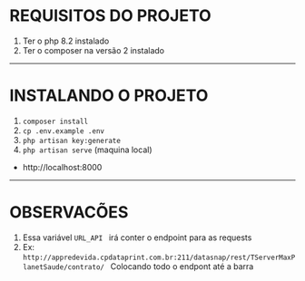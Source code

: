 # REQUISITOS DO PROJETO 

1) Ter o php 8.2 instalado
2) Ter o composer na versão 2 instalado

---

# INSTALANDO O PROJETO

1) ` composer install `
2) ` cp .env.example .env `
3) ` php artisan key:generate `
4) ` php artisan serve ` (maquina local)

 - http://localhost:8000

---

# OBSERVACÕES

1) Essa variável ``URL_API `` irá conter o endpoint para as requests
2) Ex: ``http://appredevida.cpdataprint.com.br:211/datasnap/rest/TServerMaxPlanetSaude/contrato/ `` Colocando todo o 
   endpont até a barra
